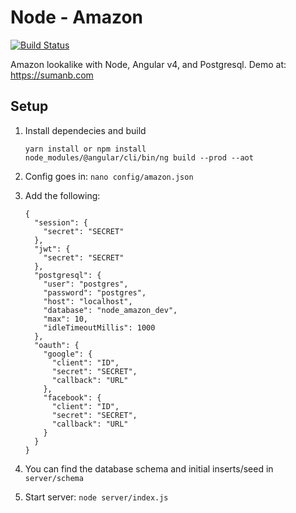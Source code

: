# Node - Amazon
[![Build Status](https://travis-ci.org/sumanbh/amazon-angular.svg?branch=master)](https://travis-ci.org/sumanbh/amazon-angular)

Amazon lookalike with Node, Angular v4, and Postgresql. Demo at: https://sumanb.com

## Setup
1. Install dependecies and build
    ```
    yarn install or npm install
    node_modules/@angular/cli/bin/ng build --prod --aot
    ```
    
2. Config goes in: ``nano config/amazon.json``
3. Add the following:
    ```
    {
      "session": {
        "secret": "SECRET"
      },
      "jwt": {
        "secret": "SECRET"
      },
      "postgresql": {
        "user": "postgres",
        "password": "postgres",
        "host": "localhost",
        "database": "node_amazon_dev",
        "max": 10,
        "idleTimeoutMillis": 1000
      },
      "oauth": {
        "google": {
          "client": "ID",
          "secret": "SECRET",
          "callback": "URL"
        },
        "facebook": {
          "client": "ID",
          "secret": "SECRET",
          "callback": "URL"
        }
      }
    }
    ```
    
4. You can find the database schema and initial inserts/seed in ```server/schema```

5. Start server: ```node server/index.js``` 
